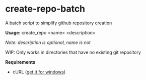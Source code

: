 # create-repo-batch
A batch script to simplify github repository creation

**Usage:** create_repo \<name\> \<description\>

*Note: description is optional, name is not*

WIP: Only works in directories that have no existing git repository

**Requirements**
* cURL ([get it for windows](http://www.confusedbycode.com/curl/))
